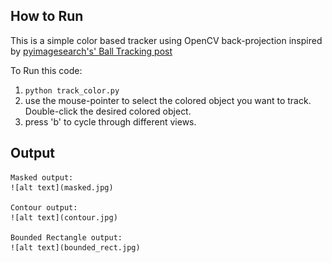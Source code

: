 ## How to Run
This is a simple color based tracker using OpenCV back-projection inspired by [pyimagesearch's' Ball Tracking post ](http://www.pyimagesearch.com/2015/09/14/ball-tracking-with-opencv/)

To Run this code:   
1. `python track_color.py`
2. use the mouse-pointer to select the colored  object you want to track. Double-click the desired colored object. 
3. press 'b' to cycle through different views.

## Output

    Masked output: 
    ![alt text](masked.jpg)

    Contour output: 
    ![alt text](contour.jpg)

    Bounded Rectangle output: 
    ![alt text](bounded_rect.jpg)

